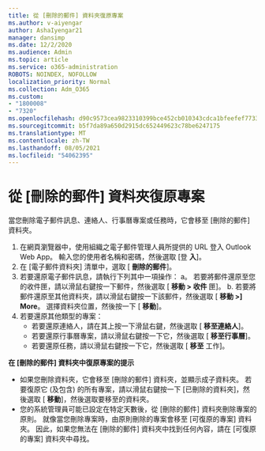 ```yaml
---
title: 從 [刪除的郵件] 資料夾復原專案
ms.author: v-aiyengar
author: AshaIyengar21
manager: dansimp
ms.date: 12/2/2020
ms.audience: Admin
ms.topic: article
ms.service: o365-administration
ROBOTS: NOINDEX, NOFOLLOW
localization_priority: Normal
ms.collection: Adm_O365
ms.custom:
- "1800008"
- "7320"
ms.openlocfilehash: d90c9573cea9823310399bce452cb010343cdca1bfeefef7733550125b20fffc
ms.sourcegitcommit: b5f7da89a650d2915dc652449623c78be6247175
ms.translationtype: MT
ms.contentlocale: zh-TW
ms.lasthandoff: 08/05/2021
ms.locfileid: "54062395"
---
```

# <a name="recover-an-item-from-your-deleted-items-folder"></a>從 [刪除的郵件] 資料夾復原專案

當您刪除電子郵件訊息、連絡人、行事曆專案或任務時，它會移至 [刪除的郵件] 資料夾。

1. 在網頁瀏覽器中，使用組織之電子郵件管理人員所提供的 URL 登入 Outlook Web App。 輸入您的使用者名稱和密碼，然後選取 [登 **入**]。
1. 在 [電子郵件資料夾] 清單中，選取 [ **刪除的郵件**]。
1. 若要還原電子郵件訊息，請執行下列其中一項操作： a。 若要將郵件還原至您的收件匣，請以滑鼠右鍵按一下郵件，然後選取 [ **移動 > 收件** 匣]。
    b. 若要將郵件還原至其他資料夾，請以滑鼠右鍵按一下該郵件，然後選取 [ **移動 >] More**。 選擇資料夾位置，然後按一下 [ **移動**]。
4. 若要還原其他類型的專案：
    - 若要還原連絡人，請在其上按一下滑鼠右鍵，然後選取 [ **移至連絡人**]。
    - 若要還原行事曆專案，請以滑鼠右鍵按一下它，然後選取 [ **移至行事曆**]。
    - 若要還原任務，請以滑鼠右鍵按一下它，然後選取 [ **移至** 工作]。

**在 [刪除的郵件] 資料夾中復原專案的提示**

- 如果您刪除資料夾，它會移至 [刪除的郵件] 資料夾，並顯示成子資料夾。 若要復原它 (及包含) 的所有專案，請以滑鼠右鍵按一下 [已刪除的資料夾]，然後選取 [ **移動**]，然後選取要移至的資料夾。
- 您的系統管理員可能已設定在特定天數後，從 [刪除的郵件] 資料夾刪除專案的原則。 就像當您刪除專案時，由原則刪除的專案會移至 [可復原的專案] 資料夾。 因此，如果您無法在 [刪除的郵件] 資料夾中找到任何內容，請在 [可復原的專案] 資料夾中尋找。

